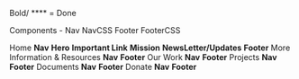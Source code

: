 
Bold/ **** = Done

Components - 
Nav
  NavCSS
Footer
  FooterCSS

Home
  **Nav**
  **Hero**
  **Important Link**
  **Mission**
  **NewsLetter/Updates**
  **Footer**
More Information & Resources 
  **Nav**
  **Footer**
Our Work
  **Nav**
  **Footer**
Projects
  **Nav**
  **Footer**
Documents
  **Nav**
  **Footer**
Donate
  **Nav**
  **Footer**